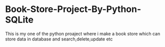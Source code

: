# Book-Store-Project-By-Python-SQLite
This is my one of the python proaject where i make a book store which can store data in database and search,delete,update etc
